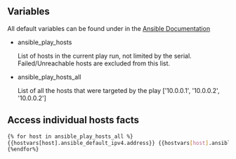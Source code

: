 ## Variables

All default variables can be found under in the [Ansible Documentation](https://docs.ansible.com/ansible/latest/reference_appendices/special_variables.html)

* ansible_play_hosts

    List of hosts in the current play run, not limited by the serial. Failed/Unreachable hosts are excluded from this list.

* ansible_play_hosts_all

    List of all the hosts that were targeted by the play
    ['10.0.0.1', '10.0.0.2', '10.0.0.2']

## Access individual hosts facts

```bash title='hosts.j2'
{% for host in ansible_play_hosts_all %}
{{hostvars[host].ansible_default_ipv4.address}} {{hostvars[host].ansible_hostname}} {{hostvars[host].ansible_fqdn}}
{%endfor%}
```
